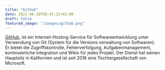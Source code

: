```yaml
---
title: "Github"
date: 2022-06-10T08:47:11+01:00
draft: false
featured_image: "/images/github.png"
---
```


[GitHub](https://github.com/), ist ein Internet-Hosting-Service für Softwareentwicklung unter Verwendung von Git (System für die Versions verwaltung von Softwaren). Er bietet die Zugriffskontrolle, Fehlerverfolgung, Aufgabenmanagement, kontinuierliche Integration und Wikis für jedes Projekt. Der Dienst hat seinen Hauptsitz in Kalifornien und ist seit 2018 eine Tochtergesellschaft von Microsoft.